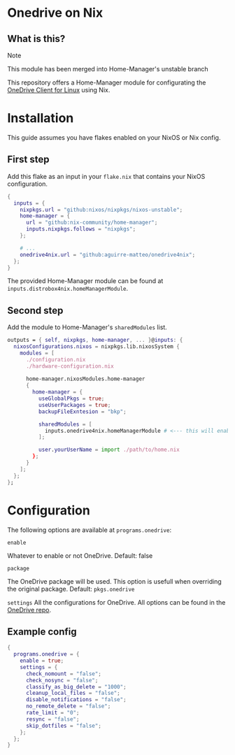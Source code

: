 # Onedrive on Nix
## What is this?
> [!NOTE]
> This module has been merged into Home-Manager's unstable branch

This repository offers a Home-Manager module for configurating
the [OneDrive Client for Linux](https://github.com/abraunegg/onedrive) using Nix.

# Installation

This guide assumes you have flakes enabled on your NixOS or Nix config.

## First step

Add this flake as an input in your `flake.nix` that contains your NixOS configuration.

```flake.nix 
{
  inputs = {
    nixpkgs.url = "github:nixos/nixpkgs/nixos-unstable";
    home-manager = {
      url = "github:nix-community/home-manager";
      inputs.nixpkgs.follows = "nixpkgs";
    };

    # ...
    onedrive4nix.url = "github:aguirre-matteo/onedrive4nix";
  };
}
```
The provided Home-Manager module can be found at `inputs.distrobox4nix.homeManagerModule`.

## Second step

Add the module to Home-Manager's `sharedModules` list.

```flake.nix
outputs = { self, nixpkgs, home-manager, ... }@inputs: {
  nixosConfigurations.nixos = nixpkgs.lib.nixosSystem {
    modules = [
      ./configuration.nix
      ./hardware-configuration.nix 
      
      home-manager.nixosModules.home-manager
      {
        home-manager = {
          useGlobalPkgs = true;
          useUserPackages = true;
          backupFileExntesion = "bkp";

          sharedModules = [
            inputs.onedrive4nix.homeManagerModule # <--- this will enable the module
          ];

          user.yourUserName = import ./path/to/home.nix
        };
      }
    ]; 
  };
};
```

# Configuration

The following options are available at `programs.onedrive`:

`enable`

Whatever to enable or not OneDrive. Default: false

`package`

The OneDrive package will be used. This option is usefull when
overriding the original package. Default: `pkgs.onedrive`

`settings`
All the configurations for OneDrive. All options can be found
in the [OneDrive repo](https://github.com/abraunegg/onedrive/blob/master/config).

## Example config 

```home.nix
{
  programs.onedrive = {
    enable = true;
    settings = {
      check_nomount = "false";
      check_nosync = "false";
      classify_as_big_delete = "1000";
      cleanup_local_files = "false";
      disable_notifications = "false";
      no_remote_delete = "false";
      rate_limit = "0";
      resync = "false";
      skip_dotfiles = "false";
    };
  };
}
```
